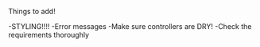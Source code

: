 Things to add!

-STYLING!!!!
-Error messages
-Make sure controllers are DRY!
-Check the requirements thoroughly




